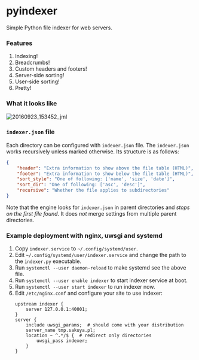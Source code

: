 pyindexer
=========

Simple Python file indexer for web servers.


### Features

1. Indexing!
2. Breadcrumbs!
3. Custom headers and footers!
4. Server-side sorting!
5. User-side sorting!
6. Pretty!

### What it looks like

![20160923_153452_jml](https://cloud.githubusercontent.com/assets/1045476/18787485/5bae31bc-81a3-11e6-8ca6-fa041be4ad0b.png)


### `indexer.json` file

Each directory can be configured with `indexer.json` file. The `indexer.json`
works recursively unless marked otherwise. Its structure is as follows:

```json
{
    "header": "Extra information to show above the file table (HTML)",
    "footer": "Extra information to show below the file table (HTML)",
    "sort_style": "One of following: ['name', 'size', 'date']",
    "sort_dir": "One of following: ['asc', 'desc']",
    "recursive": "Whether the file applies to subdirectories"
}
```

Note that the engine looks for `indexer.json` in parent directories and *stops
on the first file found*. It does *not* merge settings
from multiple parent directories.


### Example deployment with nginx, uwsgi and systemd

1. Copy `indexer.service` to `~/.config/systemd/user`.
2. Edit `~/.config/systemd/user/indexer.service` and change the path to the
   `indexer.py` executable.
3. Run `systemctl --user daemon-reload` to make systemd see the above file.
4. Run `systemctl --user enable indexer` to start indexer service at boot.
5. Run `systemctl --user start indexer` to run indexer now.
6. Edit `/etc/nginx.conf` and configure your site to use indexer:
    ```
    upstream indexer {
        server 127.0.0.1:40001;
    }
    server {
        include uwsgi_params;  # should come with your distribution
        server_name tmp.sakuya.pl;
        location ~ ^.*/$ {  # redirect only directories
            uwsgi_pass indexer;
        }
    }
    ```
